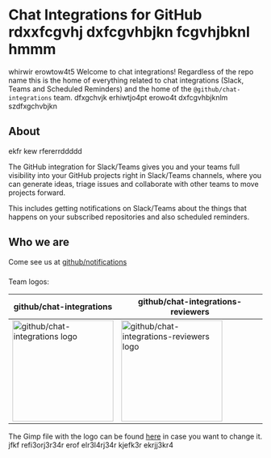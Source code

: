 # Chat Integrations for GitHub rdxxfcgvhj dxfcgvhbjkn fcgvhjbknl hmmm
whirwir erowtow4t5
Welcome to chat integrations! Regardless of the repo name this is the home of
everything related to chat integrations (Slack, Teams and Scheduled Reminders)
and the home of the `@github/chat-integrations` team. dfxgchvjk
erhiwtjo4pt
erowo4t dxfcgvhbjknlm
szdfxgchvbjkn
## About 
ekfr kew
rfererrddddd

The GitHub integration for Slack/Teams gives you and your teams full visibility
into your GitHub projects right in Slack/Teams channels, where you can generate
ideas, triage issues and collaborate with other teams to move projects forward. 

This includes getting notifications on Slack/Teams about the things that
happens on your subscribed repositories and also scheduled reminders.
<sferf>

## Who we are

Come see  us at [github/notifications](https://github.com/github/notifications?tab=readme-ov-file#who-we-are)

###

Team logos:

| github/chat-integrations | github/chat-integrations-reviewers|
| --- | --- |
| <img src="./docs/images/chat-integrations-logo.png" width=200 alt="github/chat-integrations logo"/> | <img src="./docs/images/chat-integrations-reviewers-logo.png" width=200 alt="github/chat-integrations-reviewers logo"/>  |

The Gimp file with the logo can be found [here](./docs/images/chat-integrations-logo.xcf) in case you want to change it.
jfkf
refi3orj3r34r
erof
elr3l4rj34r
kjefk3r
ekrjj3kr4
